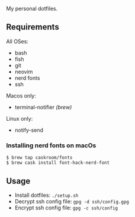 My personal dotfiles.


## Requirements

All OSes:

* bash
* fish
* git
* neovim
* nerd fonts
* ssh

Macos only:

* terminal-notifier *(brew)*

Linux only:

* notify-send

### Installing nerd fonts on macOs
```
$ brew tap caskroom/fonts
$ brew cask install font-hack-nerd-font
```

## Usage

* Install dotfiles: `./setup.sh`
* Decrypt ssh config file: `gpg -d ssh/config.gpg`
* Encrypt ssh config file: `gpg -c ssh/config`